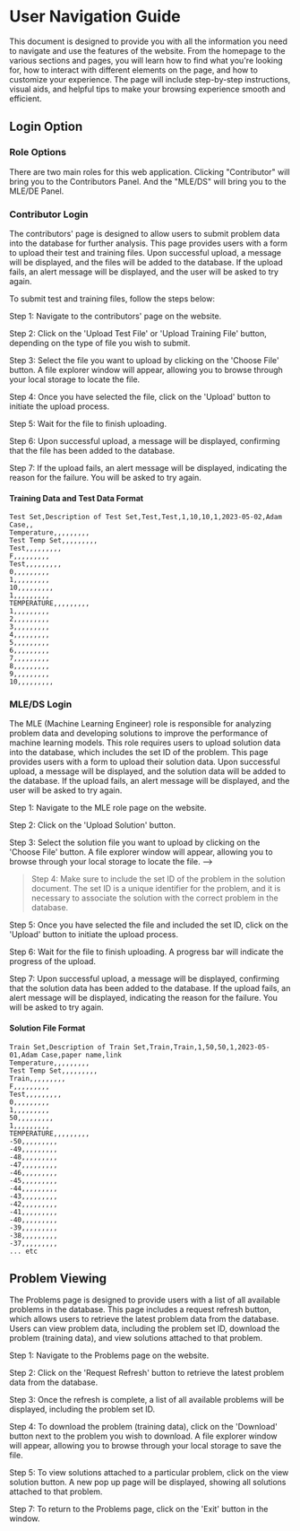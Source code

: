 # User Navigation Guide
This document is designed to provide you with all the information you need to navigate and use the features of the website. From the homepage to the various sections and pages, you will learn how to find what you're looking for, how to interact with different elements on the page, and how to customize your experience. The page will include step-by-step instructions, visual aids, and helpful tips to make your browsing experience smooth and efficient.
## Login Option

### Role Options
There are two main roles for this web application. Clicking "Contributor" will bring you to the Contributors Panel. And the "MLE/DS" will bring you to the MLE/DE Panel.

### Contributor Login
The contributors' page is designed to allow users to submit problem data into the database for further analysis. This page provides users with a form to upload their test and training files. Upon successful upload, a message will be displayed, and the files will be added to the database. If the upload fails, an alert message will be displayed, and the user will be asked to try again.

To submit test and training files, follow the steps below:

Step 1: Navigate to the contributors' page on the website.

Step 2: Click on the 'Upload Test File' or 'Upload Training File' button, depending on the type of file you wish to submit.

Step 3: Select the file you want to upload by clicking on the 'Choose File' button. A file explorer window will appear, allowing you to browse through your local storage to locate the file.

Step 4: Once you have selected the file, click on the 'Upload' button to initiate the upload process.

Step 5: Wait for the file to finish uploading. 

Step 6: Upon successful upload, a message will be displayed, confirming that the file has been added to the database.

Step 7: If the upload fails, an alert message will be displayed, indicating the reason for the failure. You will be asked to try again.

#### Training Data and Test Data Format 
```
Test Set,Description of Test Set,Test,Test,1,10,10,1,2023-05-02,Adam Case,,
Temperature,,,,,,,,,
Test Temp Set,,,,,,,,,
Test,,,,,,,,,
F,,,,,,,,,
Test,,,,,,,,,
0,,,,,,,,,
1,,,,,,,,,
10,,,,,,,,,
1,,,,,,,,,
TEMPERATURE,,,,,,,,,
1,,,,,,,,,
2,,,,,,,,,
3,,,,,,,,,
4,,,,,,,,,
5,,,,,,,,,
6,,,,,,,,,
7,,,,,,,,,
8,,,,,,,,,
9,,,,,,,,,
10,,,,,,,,,
```

### MLE/DS Login
The MLE (Machine Learning Engineer) role is responsible for analyzing problem data and developing solutions to improve the performance of machine learning models. This role requires users to upload solution data into the database, which includes the set ID of the problem. This page provides users with a form to upload their solution data. Upon successful upload, a message will be displayed, and the solution data will be added to the database. If the upload fails, an alert message will be displayed, and the user will be asked to try again.

Step 1: Navigate to the MLE role page on the website.

Step 2: Click on the 'Upload Solution' button.

Step 3: Select the solution file you want to upload by clicking on the 'Choose File' button. A file explorer window will appear, allowing you to browse through your local storage to locate the file. -->

> Step 4: Make sure to include the set ID of the problem in the solution document. The set ID is a unique identifier for the problem, and it is necessary to associate the solution with the correct problem in the database.

Step 5: Once you have selected the file and included the set ID, click on the 'Upload' button to initiate the upload process.

Step 6: Wait for the file to finish uploading. A progress bar will indicate the progress of the upload.

Step 7: Upon successful upload, a message will be displayed, confirming that the solution data has been added to the database. If the upload fails, an alert message will be displayed, indicating the reason for the failure. You will be asked to try again.

#### Solution File Format
```
Train Set,Description of Train Set,Train,Train,1,50,50,1,2023-05-01,Adam Case,paper name,link
Temperature,,,,,,,,,
Test Temp Set,,,,,,,,,
Train,,,,,,,,,
F,,,,,,,,,
Test,,,,,,,,,
0,,,,,,,,,
1,,,,,,,,,
50,,,,,,,,,
1,,,,,,,,,
TEMPERATURE,,,,,,,,,
-50,,,,,,,,,
-49,,,,,,,,,
-48,,,,,,,,,
-47,,,,,,,,,
-46,,,,,,,,,
-45,,,,,,,,,
-44,,,,,,,,,
-43,,,,,,,,,
-42,,,,,,,,,
-41,,,,,,,,,
-40,,,,,,,,,
-39,,,,,,,,,
-38,,,,,,,,,
-37,,,,,,,,,
... etc
```

## Problem Viewing 
The Problems page is designed to provide users with a list of all available problems in the database. This page includes a request refresh button, which allows users to retrieve the latest problem data from the database. Users can view problem data, including the problem set ID, download the problem (training data), and view solutions attached to that problem.

Step 1: Navigate to the Problems page on the website.

Step 2: Click on the 'Request Refresh' button to retrieve the latest problem data from the database. 

Step 3: Once the refresh is complete, a list of all available problems will be displayed, including the problem set ID.

Step 4: To download the problem (training data), click on the 'Download' button next to the problem you wish to download. A file explorer window will appear, allowing you to browse through your local storage to save the file.

Step 5: To view solutions attached to a particular problem, click on the view solution button. A new pop up page will be displayed, showing all solutions attached to that problem. 

Step 7: To return to the Problems page, click on the 'Exit' button in the window.







